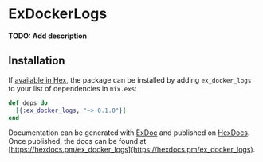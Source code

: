 # ExDockerLogs

**TODO: Add description**

## Installation

If [available in Hex](https://hex.pm/docs/publish), the package can be installed
by adding `ex_docker_logs` to your list of dependencies in `mix.exs`:

```elixir
def deps do
  [{:ex_docker_logs, "~> 0.1.0"}]
end
```

Documentation can be generated with [ExDoc](https://github.com/elixir-lang/ex_doc)
and published on [HexDocs](https://hexdocs.pm). Once published, the docs can
be found at [https://hexdocs.pm/ex_docker_logs](https://hexdocs.pm/ex_docker_logs).

